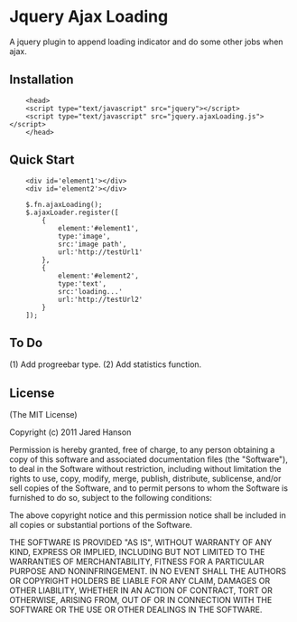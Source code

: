 # Jquery Ajax Loading

A jquery plugin to append loading indicator and do some other jobs when ajax.

## Installation

		<head>
		<script type="text/javascript" src="jquery"></script>
		<script type="text/javascript" src="jquery.ajaxLoading.js"></script>
		</head>

## Quick Start

		<div id='element1'></div>
		<div id='element2'></div>

		$.fn.ajaxLoading();
		$.ajaxLoader.register([
			{
				element:'#element1',
				type:'image',
				src:'image path',
				url:'http://testUrl1'
			},
			{
		        element:'#element2',
		        type:'text',
		        src:'loading...'
		        url:'http://testUrl2'
		    }
		]);

## To Do

(1) Add progreebar type.
(2) Add statistics function.

## License

(The MIT License)

Copyright (c) 2011 Jared Hanson

Permission is hereby granted, free of charge, to any person obtaining a copy of
this software and associated documentation files (the "Software"), to deal in
the Software without restriction, including without limitation the rights to
use, copy, modify, merge, publish, distribute, sublicense, and/or sell copies of
the Software, and to permit persons to whom the Software is furnished to do so,
subject to the following conditions:

The above copyright notice and this permission notice shall be included in all
copies or substantial portions of the Software.

THE SOFTWARE IS PROVIDED "AS IS", WITHOUT WARRANTY OF ANY KIND, EXPRESS OR
IMPLIED, INCLUDING BUT NOT LIMITED TO THE WARRANTIES OF MERCHANTABILITY, FITNESS
FOR A PARTICULAR PURPOSE AND NONINFRINGEMENT. IN NO EVENT SHALL THE AUTHORS OR
COPYRIGHT HOLDERS BE LIABLE FOR ANY CLAIM, DAMAGES OR OTHER LIABILITY, WHETHER
IN AN ACTION OF CONTRACT, TORT OR OTHERWISE, ARISING FROM, OUT OF OR IN
CONNECTION WITH THE SOFTWARE OR THE USE OR OTHER DEALINGS IN THE SOFTWARE.
